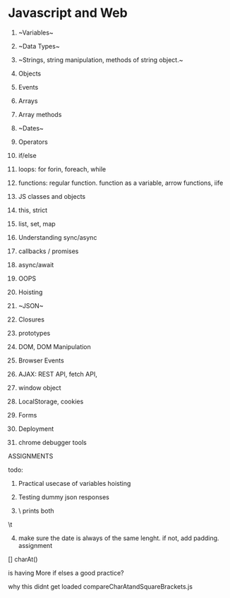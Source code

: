 # Javascript and Web

1. ~Variables~
2. ~Data Types~
3. ~Strings, string manipulation, methods of string object.~
4. Objects
5. Events
6. Arrays
7. Array methods
8. ~Dates~
9. Operators
10. if/else
11. loops: for forin, foreach, while
12. functions: regular function. function as a variable, arrow functions, iife
13. JS classes and objects
14. this, strict
15. list, set, map
16. Understanding sync/async
17. callbacks / promises
18. async/await
19. OOPS 
20. Hoisting
21. ~JSON~
22. Closures
23. prototypes


1. DOM, DOM Manipulation
2. Browser Events
3. AJAX: REST API, fetch API, 
4. window object
5. LocalStorage, cookies
6. Forms
7. Deployment
8. chrome debugger tools


ASSIGNMENTS



todo: 
1. Practical usecase of variables hoisting
2. Testing dummy json responses

3. \\ prints both 

\t

4. make sure the date is always of the same lenght. if not, add padding. assignment

[] charAt()

is having More if elses a good practice?

 why this didnt get loaded compareCharAtandSquareBrackets.js